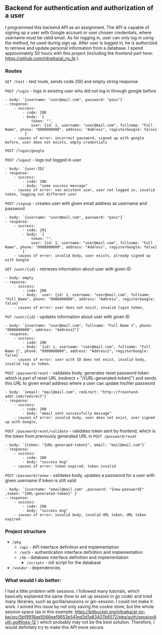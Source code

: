 ## Backend for authentication and authorization of a user

I programmed this backend API as an assignment. The API is capable of signing up a user with Google account or user chosen credentials, where username must be valid email.
As for logging in, user can only log in using the method, he used during sign up. After user is logged in, he is authorized to retrieve and update personal information
from a database. I spend approximately 50 hours with this project (including the frontend part here: https://github.com/nitrajka/al_ny_fe ).

### Routes

`GET /test` - test route, sends code 200 and empty string response

`POST /login`
    - logs in existing user who did not log in through google before
    
    - body: `{username: "user@mail.com", password: "pass"}`
    - response: 
        - success: 
            - code: 200 
            - body: `{
                token: "", 
                user: {id: 1, username: "user@mail.com", fullname: "Full Name", phone: "0900000000", address: "Address", registerGoogle: false}
             }`
        - causes of error: incorrect password, signed up with google before, user does not exists, empty credentials

`POST /login/google`

`POST /logout`
    - logs out logged in user
    
    - body: `{user-ID}`
    - response:
        - success:
            - code: 200
            - body: "some success message"
        - causes of error: non existent user, user not logged in, invalid token, logging out different user

`POST /signup`
    - creates user with given email address as username and password

    - body: `{username: "user@mail.com", password: "pass"}`
    - response:
        - success:
            - code: 201
            - body: `{
                token: "", 
                user: {id: 1, username: "user@mail.com", fullname: "Full Name", phone: "0900000000", address: "Address", registerGoogle: false}
            }`
        - causes of error: invalid body, user exists, already signed up with Google

`GET /user/{id}`
    - retrieves information about user with given ID
    
    - body: empty
    - reponse:
        - success:
            - code: 200
            - body: `user: {id: 1, username: "user@mail.com", fullname: "Full Name", phone: "0900000000", address: "Address", registerGoogle: false}`
        - causes of error: user does not exist, invalid login token, 

`PUT /user/{id}`
    - updates information about user with given ID
    
    - body: `{username: "user@mail.com", fullname: "Full Name 1", phone: "0900000000", address: "Address2"}`
    - response:
        - success:
            - code: 200
            - body: `{id: 1, username: "user@mail.com", fullname: "Full Name 1", phone: "0900000000", address: "Address2", registerGoogle: false}`
        - causes of error: user with ID does not exist, invalid body, invalid log in token, 

`POST /password/reset`
    - validates body, generates reset password token which is part of reset URL (redirect + "/{URL-generated-token}") and sends this URL to given email address where a user can update his/her password
    
    - body: `{email: "mail@mail.com", redirect: "http://froontend-addr.com/redirect"}`
    - response:
        - success:
            - code: 200
            - body: "email sent successfully message"
        - causes of error: invalid body, user does not exist, user signed up with Google, 

`POST /password/reset/validate`
    - validates token sent by frontend, which is the token from previously generated URL in `POST /password/reset`
    
    - body: `{token: "{URL-generaed-token}", email: "mail@mail.com"}`
    - response:
        - success:
            - code: 200
            - body: "success msg"
        - causes of error: token expired, token invalid

`POST /password/renew`
    - validates body, updates a password for a user with given username if token is still valid
    
    - body: `{username: "email@mail.com" ,password: "{new-password}" ,token: "{URL-generated-token}" }`
    - response:
        - success:
            - code: 200
            - body: "success msg"
        - causes of error: invalid body, invalid URL token, URL token expired
            
### Project structure 
- `/pkg`
    - `/api` - API interface definition and implementation
    - `/auth` - authentication interface definition and implementation
    - `/db` - database interface definition and implementation
        - `/scripts` - init script for the database
- `/vendor` - dependencies
    
### What would I do better:

I had a little problem with sessions. I followed many tutorials, which basically explained the same (how to set up 
session in go code) and tried many libraries, such as gorilla/sessions or gin-session. I could not make it work. 
I solved this issue by not only saving the cookie store, but the whole session space (as in this example: 
https://bitbucket.org/nitrajka/al-ny-be/src/5bf9918ae5566eef8653e541ed3d1a83407b6572/pkg/auth/sessionAuth.go#lines-12 ) 
which probably may not be the best solution. Therefore, I would definitely try to make this API more secure.